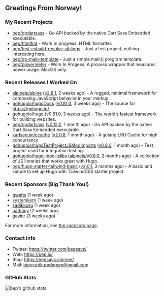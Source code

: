 ## Greetings From Norway!

### My Recent Projects

- [bep/godartsass](https://github.com/bep/godartsass) - Go API backed by the native Dart Sass Embedded executable.
- [bep/htmlfmt](https://github.com/bep/htmlfmt) - Work in progress. HTML formatter.
- [bep/test-esbuild-resolve-siblings](https://github.com/bep/test-esbuild-resolve-siblings) - Just a test project, nothing interesting here.
- [bep/go-main-template](https://github.com/bep/go-main-template) - Just a simple main() program template.
- [bep/powermeter](https://github.com/bep/powermeter) - Work In Progess: A process wrapper that measures power usage. MacOS only.

### Recent Releases I Worked On
- [alpinejs/alpine](https://github.com/alpinejs/alpine) ([v2.8.1](https://github.com/alpinejs/alpine/releases/tag/v2.8.1), 2 weeks ago) - A rugged, minimal framework for composing JavaScript behavior in your markup.
- [gohugoio/hugoDocs](https://github.com/gohugoio/hugoDocs) ([v0.81.0](https://github.com/gohugoio/hugoDocs/releases/tag/v0.81.0), 3 weeks ago) - The source for https://gohugo.io/
- [gohugoio/hugo](https://github.com/gohugoio/hugo) ([v0.81.0](https://github.com/gohugoio/hugo/releases/tag/v0.81.0), 3 weeks ago) - The world’s fastest framework for building websites.
- [bep/godartsass](https://github.com/bep/godartsass) ([v0.12.0](https://github.com/bep/godartsass/releases/tag/v0.12.0), 1 month ago) - Go API backed by the native Dart Sass Embedded executable.
- [karlseguin/ccache](https://github.com/karlseguin/ccache) ([v2.0.8](https://github.com/karlseguin/ccache/releases/tag/v2.0.8), 1 month ago) - A golang LRU Cache for high concurrency
- [gohugoio/hugoTestProjectJSModImports](https://github.com/gohugoio/hugoTestProjectJSModImports) ([v0.9.0](https://github.com/gohugoio/hugoTestProjectJSModImports/releases/tag/v0.9.0), 1 month ago) - Test project used for integration testing.
- [gohugoio/hugo-mod-jslibs](https://github.com/gohugoio/hugo-mod-jslibs) ([alpinejs/v0.8.0](https://github.com/gohugoio/hugo-mod-jslibs/releases/tag/alpinejs%2Fv0.8.0), 2 months ago) - A collection of JS libraries that works great with Hugo.
- [bep/hugo-starter-tailwind-basic](https://github.com/bep/hugo-starter-tailwind-basic) ([v2.0.1](https://github.com/bep/hugo-starter-tailwind-basic/releases/tag/v2.0.1), 3 months ago) - A basic and simple to set up Hugo with TailwindCSS starter project.


### Recent Sponsors (Big Thank You!)

- [gwatts](https://github.com/gwatts) (1 week ago)
- [systemkern](https://github.com/systemkern) (1 week ago)
- [sadikkuzu](https://github.com/sadikkuzu) (1 week ago)
- [nathany](https://github.com/nathany) (2 weeks ago)
- [gavinr](https://github.com/gavinr) (3 weeks ago)

For more information, see [the sponsors page](https://github.com/sponsors/bep/).

### Contact Info
- Twitter: https://twitter.com/bepsays/
- Web: https://bep.is/
- Blog: https://bepsays.com/en/
- Mail: bjorn.erik.pedersen@gmail.com

### GitHub Stats
![bep's github stats](https://github-readme-stats.vercel.app/api?username=bep&count_private=true&hide_title=true)

